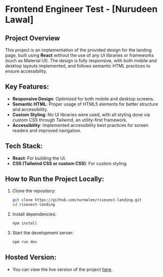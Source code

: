 # Frontend Engineer Test - [Nurudeen Lawal]

## Project Overview
This project is an implementation of the provided design for the landing page, built using **React** without the use of any UI libraries or frameworks (such as Material UI). The design is fully responsive, with both mobile and desktop layouts implemented, and follows semantic HTML practices to ensure accessibility.

## Key Features:
- **Responsive Design**: Optimized for both mobile and desktop screens.
- **Semantic HTML**: Proper usage of HTML5 elements for better structure and accessibility.
- **Custom Styling**: No UI libraries were used, with all styling done via custom CSS through Tailwind, an utility-first framework.
- **Accessibility**: Implemented accessibility best practices for screen readers and improved navigation.

## Tech Stack:
- **React**: For building the UI.
- **CSS (Tailwind CSS or custom CSS)**: For custom styling.

## How to Run the Project Locally:
1. Clone the repository:
   ```bash
   git clone https://github.com/nurmalee/risevest-landing.git
   cd risevest-landing

2. Install dependencies:
   ```bash
   npm install

3. Start the development server:
   ```bash
   npm run dev

## Hosted Version:
- You can view the live version of the project [here](https://risevest-landing-noor.vercel.app).
